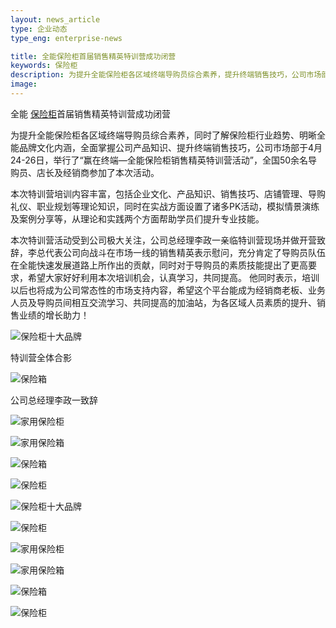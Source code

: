 ```yaml
---
layout: news_article
type: 企业动态
type_eng: enterprise-news

title: 全能保险柜首届销售精英特训营成功闭营
keywords: 保险柜
description: 为提升全能保险柜各区域终端导购员综合素养，提升终端销售技巧，公司市场部于4月24-26日，举行了赢在终端全能保险柜销售精英特训营活动。
image: 
---
```

全能 [保险柜](http://www.qnn.com.cn/)首届销售精英特训营成功闭营

为提升全能保险柜各区域终端导购员综合素养，同时了解保险柜行业趋势、明晰全能品牌文化内涵，全面掌握公司产品知识、提升终端销售技巧，公司市场部于4月24-26日，举行了“赢在终端—全能保险柜销售精英特训营活动”，全国50余名导购员、店长及经销商参加了本次活动。

本次特训营培训内容丰富，包括企业文化、产品知识、销售技巧、店铺管理、导购礼仪、职业规划等理论知识，同时在实战方面设置了诸多PK活动，模拟情景演练及案例分享等，从理论和实践两个方面帮助学员们提升专业技能。

本次特训营活动受到公司极大关注，公司总经理李政一亲临特训营现场并做开营致辞，李总代表公司向战斗在市场一线的销售精英表示慰问，充分肯定了导购员队伍在全能快速发展道路上所作出的贡献，同时对于导购员的素质技能提出了更高要求，希望大家好好利用本次培训机会，认真学习，共同提高。 他同时表示，培训以后也将成为公司常态性的市场支持内容，希望这个平台能成为经销商老板、业务人员及导购员间相互交流学习、共同提高的加油站，为各区域人员素质的提升、销售业绩的增长助力！

![保险柜十大品牌](http://www.qnn.com.cn/image-news/id035601.jpg)

特训营全体合影

![保险箱](http://www.qnn.com.cn/image-news/id035602.jpg)

公司总经理李政一致辞

![家用保险柜](http://www.qnn.com.cn/image-news/id035603.jpg)

![家用保险箱](http://www.qnn.com.cn/image-news/id035604.jpg)

![保险箱](http://www.qnn.com.cn/image-news/id035605.jpg)

![保险柜](http://www.qnn.com.cn/image-news/id035606.jpg)

![保险柜十大品牌](http://www.qnn.com.cn/image-news/id035607.jpg)

![保险柜](http://www.qnn.com.cn/image-news/id035608.jpg)

![家用保险柜](http://www.qnn.com.cn/image-news/id035609.jpg)

![家用保险箱](http://www.qnn.com.cn/image-news/id035610.jpg)

![保险箱](http://www.qnn.com.cn/image-news/id035611.jpg)

![保险柜](http://www.qnn.com.cn/image-news/id035612.jpg)
